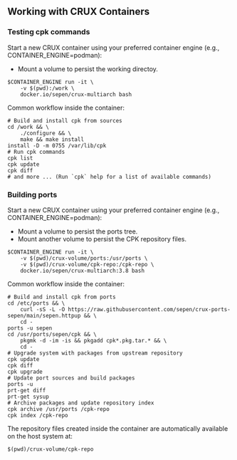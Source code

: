 ## Working with CRUX Containers

### Testing cpk commands

Start a new CRUX container using your preferred container engine (e.g., CONTAINER_ENGINE=podman):
- Mount a volume to persist the working directoy.
```shell
$CONTAINER_ENGINE run -it \
    -v $(pwd):/work \
    docker.io/sepen/crux-multiarch bash
```

Common workflow inside the container:
```shell
# Build and install cpk from sources
cd /work && \
    ./configure && \
    make && make install
install -D -m 0755 /var/lib/cpk
# Run cpk commands
cpk list
cpk update
cpk diff
# and more ... (Run `cpk` help for a list of available commands)
```


### Building ports

Start a new CRUX container using your preferred container engine (e.g., CONTAINER_ENGINE=podman):
- Mount a volume to persist the ports tree.
- Mount another volume to persist the CPK repository files.
```shell
$CONTAINER_ENGINE run -it \
    -v $(pwd)/crux-volume/ports:/usr/ports \
    -v $(pwd)/crux-volume/cpk-repo:/cpk-repo \
    docker.io/sepen/crux-multiarch:3.8 bash
```

Common workflow inside the container:
```shell
# Build and install cpk from ports
cd /etc/ports && \
    curl -sS -L -O https://raw.githubusercontent.com/sepen/crux-ports-sepen/main/sepen.httpup && \
    cd -
ports -u sepen
cd /usr/ports/sepen/cpk && \
    pkgmk -d -im -is && pkgadd cpk*.pkg.tar.* && \
    cd -
# Upgrade system with packages from upstream repository
cpk update
cpk diff
cpk upgrade
# Update port sources and build packages
ports -u
prt-get diff
prt-get sysup
# Archive packages and update repository index
cpk archive /usr/ports /cpk-repo
cpk index /cpk-repo
```

The repository files created inside the container are automatically available on the host system at:
```shell
$(pwd)/crux-volume/cpk-repo
```